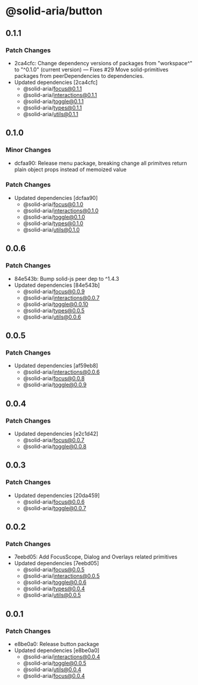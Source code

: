 # @solid-aria/button

## 0.1.1

### Patch Changes

- 2ca4cfc: Change dependency versions of packages from "workspace^" to "^0.1.0" (current version) — Fixes #29
  Move solid-primitives packages from peerDependencies to dependencies.
- Updated dependencies [2ca4cfc]
  - @solid-aria/focus@0.1.1
  - @solid-aria/interactions@0.1.1
  - @solid-aria/toggle@0.1.1
  - @solid-aria/types@0.1.1
  - @solid-aria/utils@0.1.1

## 0.1.0

### Minor Changes

- dcfaa90: Release menu package, breaking change all primitves return plain object props instead of memoized value

### Patch Changes

- Updated dependencies [dcfaa90]
  - @solid-aria/focus@0.1.0
  - @solid-aria/interactions@0.1.0
  - @solid-aria/toggle@0.1.0
  - @solid-aria/types@0.1.0
  - @solid-aria/utils@0.1.0

## 0.0.6

### Patch Changes

- 84e543b: Bump solid-js peer dep to ^1.4.3
- Updated dependencies [84e543b]
  - @solid-aria/focus@0.0.9
  - @solid-aria/interactions@0.0.7
  - @solid-aria/toggle@0.0.10
  - @solid-aria/types@0.0.5
  - @solid-aria/utils@0.0.6

## 0.0.5

### Patch Changes

- Updated dependencies [af59eb8]
  - @solid-aria/interactions@0.0.6
  - @solid-aria/focus@0.0.8
  - @solid-aria/toggle@0.0.9

## 0.0.4

### Patch Changes

- Updated dependencies [e2c1d42]
  - @solid-aria/focus@0.0.7
  - @solid-aria/toggle@0.0.8

## 0.0.3

### Patch Changes

- Updated dependencies [20da459]
  - @solid-aria/focus@0.0.6
  - @solid-aria/toggle@0.0.7

## 0.0.2

### Patch Changes

- 7eebd05: Add FocusScope, Dialog and Overlays related primitives
- Updated dependencies [7eebd05]
  - @solid-aria/focus@0.0.5
  - @solid-aria/interactions@0.0.5
  - @solid-aria/toggle@0.0.6
  - @solid-aria/types@0.0.4
  - @solid-aria/utils@0.0.5

## 0.0.1

### Patch Changes

- e8be0a0: Release button package
- Updated dependencies [e8be0a0]
  - @solid-aria/interactions@0.0.4
  - @solid-aria/toggle@0.0.5
  - @solid-aria/utils@0.0.4
  - @solid-aria/focus@0.0.4
